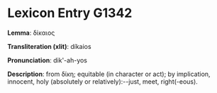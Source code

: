 # Lexicon Entry G1342

**Lemma**: δίκαιος

**Transliteration (xlit)**: díkaios

**Pronunciation**: dik'-ah-yos

**Description**:
from δίκη; equitable (in character or act); by implication, innocent, holy (absolutely or relatively):--just, meet, right(-eous).
